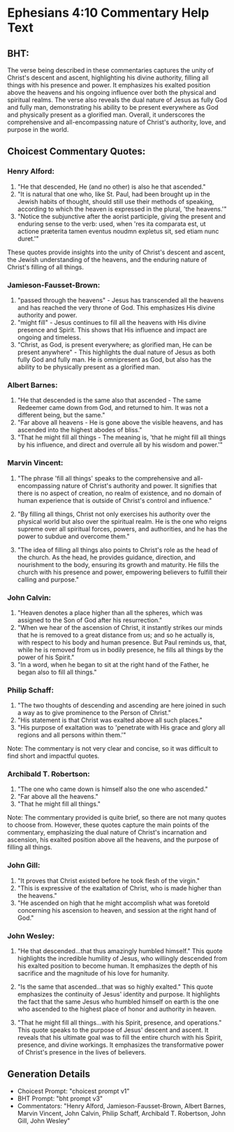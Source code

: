 # Ephesians 4:10 Commentary Help Text

## BHT:
The verse being described in these commentaries captures the unity of Christ's descent and ascent, highlighting his divine authority, filling all things with his presence and power. It emphasizes his exalted position above the heavens and his ongoing influence over both the physical and spiritual realms. The verse also reveals the dual nature of Jesus as fully God and fully man, demonstrating his ability to be present everywhere as God and physically present as a glorified man. Overall, it underscores the comprehensive and all-encompassing nature of Christ's authority, love, and purpose in the world.

## Choicest Commentary Quotes:
### Henry Alford:
1. "He that descended, He (and no other) is also he that ascended." 
2. "It is natural that one who, like St. Paul, had been brought up in the Jewish habits of thought, should still use their methods of speaking, according to which the heaven is expressed in the plural, 'the heavens.'"
3. "Notice the subjunctive after the aorist participle, giving the present and enduring sense to the verb: used, when 'res ita comparata est, ut actione præterita tamen eventus noudmn expletus sit, sed etiam nunc duret.'"

These quotes provide insights into the unity of Christ's descent and ascent, the Jewish understanding of the heavens, and the enduring nature of Christ's filling of all things.

### Jamieson-Fausset-Brown:
1. "passed through the heavens" - Jesus has transcended all the heavens and has reached the very throne of God. This emphasizes His divine authority and power.
2. "might fill" - Jesus continues to fill all the heavens with His divine presence and Spirit. This shows that His influence and impact are ongoing and timeless.
3. "Christ, as God, is present everywhere; as glorified man, He can be present anywhere" - This highlights the dual nature of Jesus as both fully God and fully man. He is omnipresent as God, but also has the ability to be physically present as a glorified man.

### Albert Barnes:
1. "He that descended is the same also that ascended - The same Redeemer came down from God, and returned to him. It was not a different being, but the same."
2. "Far above all heavens - He is gone above the visible heavens, and has ascended into the highest abodes of bliss."
3. "That he might fill all things - The meaning is, 'that he might fill all things by his influence, and direct and overrule all by his wisdom and power.'"

### Marvin Vincent:
1. "The phrase 'fill all things' speaks to the comprehensive and all-encompassing nature of Christ's authority and power. It signifies that there is no aspect of creation, no realm of existence, and no domain of human experience that is outside of Christ's control and influence." 

2. "By filling all things, Christ not only exercises his authority over the physical world but also over the spiritual realm. He is the one who reigns supreme over all spiritual forces, powers, and authorities, and he has the power to subdue and overcome them."

3. "The idea of filling all things also points to Christ's role as the head of the church. As the head, he provides guidance, direction, and nourishment to the body, ensuring its growth and maturity. He fills the church with his presence and power, empowering believers to fulfill their calling and purpose."

### John Calvin:
1. "Heaven denotes a place higher than all the spheres, which was assigned to the Son of God after his resurrection."
2. "When we hear of the ascension of Christ, it instantly strikes our minds that he is removed to a great distance from us; and so he actually is, with respect to his body and human presence. But Paul reminds us, that, while he is removed from us in bodily presence, he fills all things by the power of his Spirit."
3. "In a word, when he began to sit at the right hand of the Father, he began also to fill all things."

### Philip Schaff:
1. "The two thoughts of descending and ascending are here joined in such a way as to give prominence to the Person of Christ."
2. "His statement is that Christ was exalted above all such places."
3. "His purpose of exaltation was to 'penetrate with His grace and glory all regions and all persons within them.'"

Note: The commentary is not very clear and concise, so it was difficult to find short and impactful quotes.

### Archibald T. Robertson:
1. "The one who came down is himself also the one who ascended."
2. "Far above all the heavens."
3. "That he might fill all things."

Note: The commentary provided is quite brief, so there are not many quotes to choose from. However, these quotes capture the main points of the commentary, emphasizing the dual nature of Christ's incarnation and ascension, his exalted position above all the heavens, and the purpose of filling all things.

### John Gill:
1. "It proves that Christ existed before he took flesh of the virgin."
2. "This is expressive of the exaltation of Christ, who is made higher than the heavens."
3. "He ascended on high that he might accomplish what was foretold concerning his ascension to heaven, and session at the right hand of God."

### John Wesley:
1. "He that descended...that thus amazingly humbled himself." This quote highlights the incredible humility of Jesus, who willingly descended from his exalted position to become human. It emphasizes the depth of his sacrifice and the magnitude of his love for humanity.

2. "Is the same that ascended...that was so highly exalted." This quote emphasizes the continuity of Jesus' identity and purpose. It highlights the fact that the same Jesus who humbled himself on earth is the one who ascended to the highest place of honor and authority in heaven.

3. "That he might fill all things...with his Spirit, presence, and operations." This quote speaks to the purpose of Jesus' descent and ascent. It reveals that his ultimate goal was to fill the entire church with his Spirit, presence, and divine workings. It emphasizes the transformative power of Christ's presence in the lives of believers.


## Generation Details
- Choicest Prompt: "choicest prompt v1"
- BHT Prompt: "bht prompt v3"
- Commentators: "Henry Alford, Jamieson-Fausset-Brown, Albert Barnes, Marvin Vincent, John Calvin, Philip Schaff, Archibald T. Robertson, John Gill, John Wesley"
